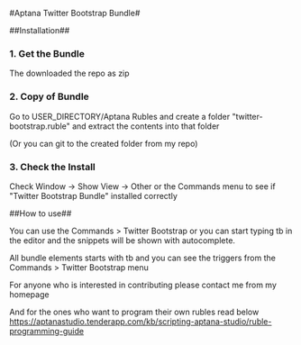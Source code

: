 
#Aptana Twitter Bootstrap Bundle#

##Installation##

### 1. Get the Bundle ###

The downloaded the repo as zip


### 2. Copy of Bundle ###

Go to USER_DIRECTORY/Aptana Rubles and create a folder "twitter-bootstrap.ruble" and extract the contents into that folder

(Or you can git to the created folder from my repo)

### 3. Check the Install ###

Check Window -> Show View -> Other or the Commands menu to see if "Twitter Bootstrap Bundle" installed correctly

##How to use##

You can use the Commands > Twitter Bootstrap or you can start typing tb in the editor and the snippets will be shown with autocomplete.

All bundle elements starts with tb and you can see the triggers from the Commands > Twitter Bootstrap menu

For anyone who is interested in contributing please contact me from my homepage 

And for the ones who want to program their own rubles read below
https://aptanastudio.tenderapp.com/kb/scripting-aptana-studio/ruble-programming-guide
